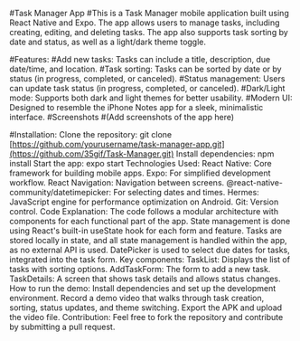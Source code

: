 #Task Manager App
#This is a Task Manager mobile application built using React Native and Expo. The app allows users to manage tasks, including creating, editing, and deleting tasks. The app also supports task sorting by date and status, as well as a light/dark theme toggle.

#Features:
#Add new tasks: Tasks can include a title, description, due date/time, and location.
#Task sorting: Tasks can be sorted by date or by status (in progress, completed, or canceled).
#Status management: Users can update task status (in progress, completed, or canceled).
#Dark/Light mode: Supports both dark and light themes for better usability.
#Modern UI: Designed to resemble the iPhone Notes app for a sleek, minimalistic interface.
#Screenshots
#(Add screenshots of the app here)

#Installation:
Clone the repository:
git clone [https://github.com/yourusername/task-manager-app.git](https://github.com/35gif/Task-Manager.git)
Install dependencies:
npm install
Start the app:
expo start
Technologies Used:
React Native: Core framework for building mobile apps.
Expo: For simplified development workflow.
React Navigation: Navigation between screens.
@react-native-community/datetimepicker: For selecting dates and times.
Hermes: JavaScript engine for performance optimization on Android.
Git: Version control.
Code Explanation:
The code follows a modular architecture with components for each functional part of the app.
State management is done using React's built-in useState hook for each form and feature.
Tasks are stored locally in state, and all state management is handled within the app, as no external API is used.
DatePicker is used to select due dates for tasks, integrated into the task form.
Key components:
TaskList: Displays the list of tasks with sorting options.
AddTaskForm: The form to add a new task.
TaskDetails: A screen that shows task details and allows status changes.
How to run the demo:
Install dependencies and set up the development environment.
Record a demo video that walks through task creation, sorting, status updates, and theme switching.
Export the APK and upload the video file.
Contribution:
Feel free to fork the repository and contribute by submitting a pull request.
